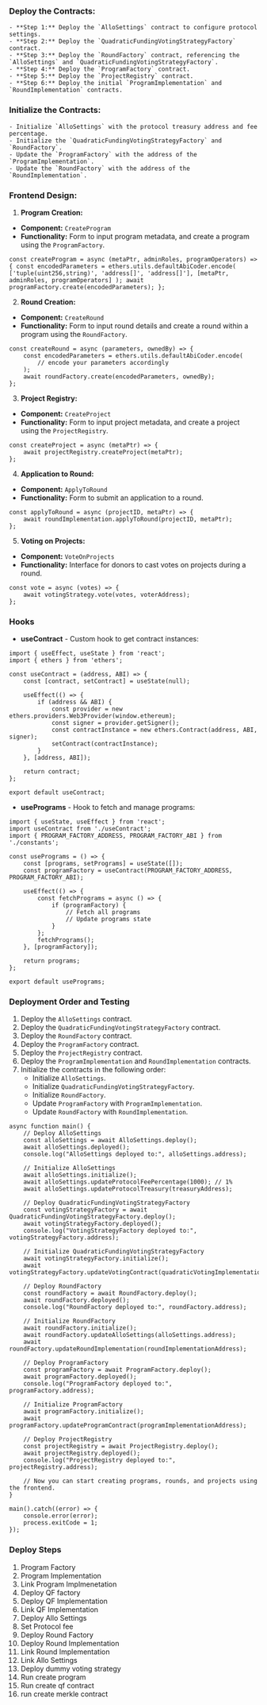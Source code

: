 ### **Deploy the Contracts:**
    
    - **Step 1:** Deploy the `AlloSettings` contract to configure protocol settings.
    - **Step 2:** Deploy the `QuadraticFundingVotingStrategyFactory` contract.
    - **Step 3:** Deploy the `RoundFactory` contract, referencing the `AlloSettings` and `QuadraticFundingVotingStrategyFactory`.
    - **Step 4:** Deploy the `ProgramFactory` contract.
    - **Step 5:** Deploy the `ProjectRegistry` contract.
    - **Step 6:** Deploy the initial `ProgramImplementation` and `RoundImplementation` contracts.

### **Initialize the Contracts:**
    
    - Initialize `AlloSettings` with the protocol treasury address and fee percentage.
    - Initialize the `QuadraticFundingVotingStrategyFactory` and `RoundFactory`.
    - Update the `ProgramFactory` with the address of the `ProgramImplementation`.
    - Update the `RoundFactory` with the address of the `RoundImplementation`.

### **Frontend Design:**

1. **Program Creation:**

- **Component:** `CreateProgram`
- **Functionality:** Form to input program metadata, and create a program using the `ProgramFactory`.

```
const createProgram = async (metaPtr, adminRoles, programOperators) => { const encodedParameters = ethers.utils.defaultAbiCoder.encode( ['tuple(uint256,string)', 'address[]', 'address[]'], [metaPtr, adminRoles, programOperators] ); await programFactory.create(encodedParameters); };
```

2. **Round Creation:**

- **Component:** `CreateRound`
- **Functionality:** Form to input round details and create a round within a program using the `RoundFactory`.

```
const createRound = async (parameters, ownedBy) => {
    const encodedParameters = ethers.utils.defaultAbiCoder.encode(
        // encode your parameters accordingly
    );
    await roundFactory.create(encodedParameters, ownedBy);
};

```


3. **Project Registry:**

- **Component:** `CreateProject`
- **Functionality:** Form to input project metadata, and create a project using the `ProjectRegistry`.

```
const createProject = async (metaPtr) => {
    await projectRegistry.createProject(metaPtr);
};

```

4. **Application to Round:**

- **Component:** `ApplyToRound`
- **Functionality:** Form to submit an application to a round.

```
const applyToRound = async (projectID, metaPtr) => {
    await roundImplementation.applyToRound(projectID, metaPtr);
};
```

5. **Voting on Projects:**

- **Component:** `VoteOnProjects`
- **Functionality:** Interface for donors to cast votes on projects during a round.

```
const vote = async (votes) => {
    await votingStrategy.vote(votes, voterAddress);
};

```


### Hooks

- **useContract** - Custom hook to get contract instances:

```
import { useEffect, useState } from 'react';
import { ethers } from 'ethers';

const useContract = (address, ABI) => {
    const [contract, setContract] = useState(null);

    useEffect(() => {
        if (address && ABI) {
            const provider = new ethers.providers.Web3Provider(window.ethereum);
            const signer = provider.getSigner();
            const contractInstance = new ethers.Contract(address, ABI, signer);
            setContract(contractInstance);
        }
    }, [address, ABI]);

    return contract;
};

export default useContract;
```

- **usePrograms** - Hook to fetch and manage programs:

```
import { useState, useEffect } from 'react';
import useContract from './useContract';
import { PROGRAM_FACTORY_ADDRESS, PROGRAM_FACTORY_ABI } from './constants';

const usePrograms = () => {
    const [programs, setPrograms] = useState([]);
    const programFactory = useContract(PROGRAM_FACTORY_ADDRESS, PROGRAM_FACTORY_ABI);

    useEffect(() => {
        const fetchPrograms = async () => {
            if (programFactory) {
                // Fetch all programs
                // Update programs state
            }
        };
        fetchPrograms();
    }, [programFactory]);

    return programs;
};

export default usePrograms;

```

### Deployment Order and Testing

1. Deploy the `AlloSettings` contract.
2. Deploy the `QuadraticFundingVotingStrategyFactory` contract.
3. Deploy the `RoundFactory` contract.
4. Deploy the `ProgramFactory` contract.
5. Deploy the `ProjectRegistry` contract.
6. Deploy the `ProgramImplementation` and `RoundImplementation` contracts.
7. Initialize the contracts in the following order:
    - Initialize `AlloSettings`.
    - Initialize `QuadraticFundingVotingStrategyFactory`.
    - Initialize `RoundFactory`.
    - Update `ProgramFactory` with `ProgramImplementation`.
    - Update `RoundFactory` with `RoundImplementation`.

```
async function main() {
    // Deploy AlloSettings
    const alloSettings = await AlloSettings.deploy();
    await alloSettings.deployed();
    console.log("AlloSettings deployed to:", alloSettings.address);

    // Initialize AlloSettings
    await alloSettings.initialize();
    await alloSettings.updateProtocolFeePercentage(1000); // 1%
    await alloSettings.updateProtocolTreasury(treasuryAddress);

    // Deploy QuadraticFundingVotingStrategyFactory
    const votingStrategyFactory = await QuadraticFundingVotingStrategyFactory.deploy();
    await votingStrategyFactory.deployed();
    console.log("VotingStrategyFactory deployed to:", votingStrategyFactory.address);

    // Initialize QuadraticFundingVotingStrategyFactory
    await votingStrategyFactory.initialize();
    await votingStrategyFactory.updateVotingContract(quadraticVotingImplementationAddress);

    // Deploy RoundFactory
    const roundFactory = await RoundFactory.deploy();
    await roundFactory.deployed();
    console.log("RoundFactory deployed to:", roundFactory.address);

    // Initialize RoundFactory
    await roundFactory.initialize();
    await roundFactory.updateAlloSettings(alloSettings.address);
    await roundFactory.updateRoundImplementation(roundImplementationAddress);

    // Deploy ProgramFactory
    const programFactory = await ProgramFactory.deploy();
    await programFactory.deployed();
    console.log("ProgramFactory deployed to:", programFactory.address);

    // Initialize ProgramFactory
    await programFactory.initialize();
    await programFactory.updateProgramContract(programImplementationAddress);

    // Deploy ProjectRegistry
    const projectRegistry = await ProjectRegistry.deploy();
    await projectRegistry.deployed();
    console.log("ProjectRegistry deployed to:", projectRegistry.address);

    // Now you can start creating programs, rounds, and projects using the frontend.
}

main().catch((error) => {
    console.error(error);
    process.exitCode = 1;
});

```


### Deploy Steps

1. Program Factory
2. Program Implementation
3. Link Program Implmenetation
4. Deploy QF factory
5. Deploy QF Implementation
6. Link QF Implementation
7. Deploy Allo Settings
8. Set Protocol fee
9. Deploy Round Factory
10. Deploy Round Implementation
11. Link Round Implementation
12. Link Allo Settings
13. Deploy dummy voting strategy
14. Run create program
15. Run create qf contract
16. run create merkle contract


